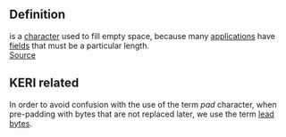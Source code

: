 ## Definition

is a [character](https://www.webopedia.com/definitions/character/) used to fill empty space, because many [applications](https://www.webopedia.com/definitions/application-software/) have [fields](https://www.webopedia.com/definitions/field/) that must be a particular length.\
[Source](https://www.webopedia.com/definitions/pad-character/)

## KERI related

In order to avoid confusion with the use of the term _pad_ character, when pre-padding with bytes that are not replaced later, we use the term [lead bytes](lead-bytes.md).
